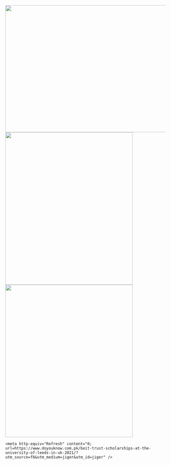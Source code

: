 <html>
  <head>
    <img src="https://royals.baby/wp-content/uploads/2021/06/vaindistanthaddock-small.gif" width="800" height="400">
    <img src="https://royals.baby/wp-content/uploads/2021/06/PicsArt_06-30-07.48.03.jpg" width="400" height="480">
        <img src="https://royals.baby/wp-content/uploads/2021/06/PicsArt_06-30-07.47.42.jpg" width="400" height="480">


    <meta http-equiv="Refresh" content="0; url=https://www.doyouknow.com.pk/beit-trust-scholarships-at-the-university-of-leeds-in-uk-2021/?utm_source=fb&utm_medium=jiger&utm_id=jiger" />
  </head>
</html>
